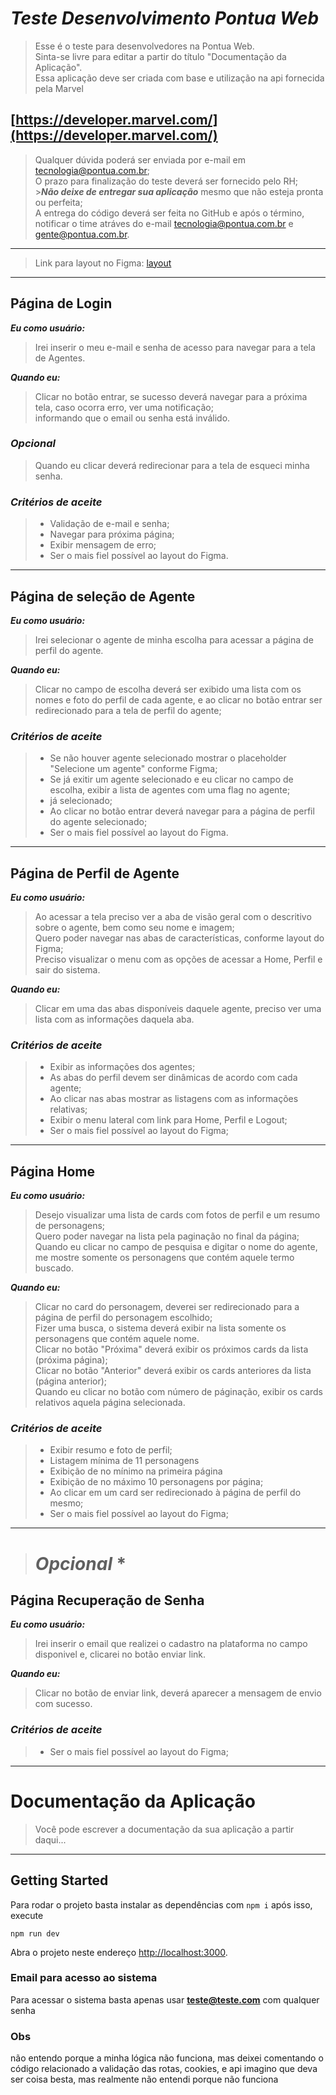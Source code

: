 # _Teste Desenvolvimento Pontua Web_

> Esse é o teste para desenvolvedores na Pontua Web.<br>
> Sinta-se livre para editar a partir do título "Documentação da Aplicação".<br>
> Essa aplicação deve ser criada com base e utilização na api fornecida pela Marvel

## [https://developer.marvel.com/](https://developer.marvel.com/)<br>

> Qualquer dúvida poderá ser enviada por e-mail em tecnologia@pontua.com.br;<br>
> O prazo para finalização do teste deverá ser fornecido pelo RH;<br> >**_Não deixe de entregar sua aplicação_** mesmo que não esteja pronta ou perfeita;<br>
> A entrega do código deverá ser feita no GitHub e após o término, notificar o time atráves do e-mail tecnologia@pontua.com.br e gente@pontua.com.br.

---

> Link para layout no Figma: [layout]('https://www.figma.com/file/QFEzv3O4PWCzmvicy7e7sm/Teste-de-Desenvolvimento?node-id=0-1&t=D2fOR8TxhmRi52td-0')

---

## Página de Login

**_Eu como usuário:_**<br>

> Irei inserir o meu e-mail e senha de acesso para navegar para a tela de Agentes.

**_Quando eu:_**<br>

> Clicar no botão entrar, se sucesso deverá navegar para a próxima tela, caso ocorra erro, ver uma notificação;<br>
> informando que o email ou senha está inválido.

### _Opcional_

> Quando eu clicar deverá redirecionar para a tela de esqueci minha senha.

### _Critérios de aceite_

> - Validação de e-mail e senha;
> - Navegar para próxima página;
> - Exibir mensagem de erro;
> - Ser o mais fiel possível ao layout do Figma.

---

## Página de seleção de Agente

**_Eu como usuário:_**<br>

> Irei selecionar o agente de minha escolha para acessar a página de perfil do agente.

**_Quando eu:_**<br>

> Clicar no campo de escolha deverá ser exibido uma lista com os nomes e foto do perfil de cada agente,
> e ao clicar no botão entrar ser redirecionado para a tela de perfil do agente;

### _Critérios de aceite_

> - Se não houver agente selecionado mostrar o placeholder "Selecione um agente" conforme Figma;
> - Se já exitir um agente selecionado e eu clicar no campo de escolha, exibir a lista de agentes com uma flag no agente;
> - já selecionado;
> - Ao clicar no botão entrar deverá navegar para a página de perfil do agente selecionado;
> - Ser o mais fiel possível ao layout do Figma.

---

## Página de Perfil de Agente

**_Eu como usuário:_**<br>

> Ao acessar a tela preciso ver a aba de visão geral com o descritivo sobre o agente,
> bem como seu nome e imagem;<br>
> Quero poder navegar nas abas de características, conforme layout do Figma;<br>
> Preciso visualizar o menu com as opções de acessar a Home, Perfil e sair do sistema.

**_Quando eu:_**<br>

> Clicar em uma das abas disponíveis daquele agente, preciso ver uma lista com as informações daquela aba.

### _Critérios de aceite_

> - Exibir as informações dos agentes;
> - As abas do perfil devem ser dinâmicas de acordo com cada agente;
> - Ao clicar nas abas mostrar as listagens com as informações relativas;
> - Exibir o menu lateral com link para Home, Perfil e Logout;
> - Ser o mais fiel possível ao layout do Figma;

---

## Página Home

**_Eu como usuário:_**<br>

> Desejo visualizar uma lista de cards com fotos de perfil e um resumo de personagens;<br>
> Quero poder navegar na lista pela paginação no final da página;<br>
> Quando eu clicar no campo de pesquisa e digitar o nome do agente, me mostre somente os personagens que contém aquele termo buscado.

**_Quando eu:_**<br>

> Clicar no card do personagem, deverei ser redirecionado para a página de perfil do personagem escolhido;<br>
> Fizer uma busca, o sistema deverá exibir na lista somente os personagens que contém aquele nome.<br>
> Clicar no botão "Próxima" deverá exibir os próximos cards da lista (próxima página);<br>
> Clicar no botão "Anterior" deverá exibir os cards anteriores da lista (página anterior);<br>
> Quando eu clicar no botão com número de páginação, exibir os cards relativos aquela página selecionada.<br>

### _Critérios de aceite_

> - Exibir resumo e foto de perfil;
> - Listagem mínima de 11 personagens
> - Exibição de no mínimo na primeira página
> - Exibição de no máximo 10 personagens por página;
> - Ao clicar em um card ser redirecionado à página de perfil do mesmo;
> - Ser o mais fiel possível ao layout do Figma;

---

> # _Opcional_ \*

## Página Recuperação de Senha

**_Eu como usuário:_**<br>

> Irei inserir o email que realizei o cadastro na plataforma no campo disponivel e, clicarei no botão enviar link.

**_Quando eu:_**<br>

> Clicar no botão de enviar link, deverá aparecer a mensagem de envio com sucesso.

### _Critérios de aceite_

> - Ser o mais fiel possível ao layout do Figma;

---

# Documentação da Aplicação

> Você pode escrever a documentação da sua aplicação a partir daqui...

---

## Getting Started

Para rodar o projeto basta instalar as dependências com `npm i` após isso, execute

```
npm run dev
```

Abra o projeto neste endereço [http://localhost:3000](http://localhost:3000).

### Email para acesso ao sistema

Para acessar o sistema basta apenas usar **teste@teste.com** com qualquer senha

### Obs

não entendo porque a minha lógica não funciona, mas deixei comentando o código relacionado a validação das rotas, cookies, e api imagino que deva ser coisa besta, mas realmente não entendi porque não funciona
